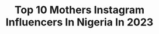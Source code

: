 ---
title: Top 10 Mothers Instagram Influencers In Nigeria In 2023
description: >-
  Find top mothers Instagram influencers in Nigeria in 2023. Most popular hashtags: #blackgirlmagic #photography #birthday.
platform: Instagram
hits: 22
text_top: Identify the top-rated Instagram influencers on inBeat.
text_bottom: inBeat holds 22 Instagram influencers like this in Nigeria for you to contact.
profiles:
  - username: "hafizayahayabello"
    fullname: >-
      HAFIZA YAHAYA BELLO
    bio: >-
      Philanthropist, Patron Christian Muslim Unity Foundation. Chairperson, Mothercare Welfare Outreach. Personal Page: @Hafiza_Bello
    location: "Nigeria"
    followers: 23346
    engagement: 378
    commentsToLikes: 0.054052
    id: ck5hrdf2auon80i11ph027lbx
    verified: false
    hashtags: "#stayhome, #staysafe, #happymothersday, #eidmubarak"
  - username: "officialtboss_"
    fullname: >-
      TBoss Idowu📺
    bio: >-
      Mother to an Absolute Starr⭐️☺️💖 Ex BBN S2 Finalist. The Original BossLady. Actor. Model Brand Ambassador & Influencer. Complete women don’t compete
    location: "Nigeria"
    followers: 836288
    engagement: 242
    commentsToLikes: 0.014658
    id: ck6tx4rt1vtg30j716avsz78a
    verified: true
    hashtags: "#aniboobs, #ratchetwontraiseaqueen, #youaremyhappy, #flawed"
  - username: "vincyprobraider"
    fullname: >-
      🇻🇨  Ms Sharika  Fluffy John🇻🇨
    bio: >-
      -God First💯 -Mother Of An International Scholar. The Grass Is Greener Wherever I Am. -A Certified Braider. Located at Marsha's Hair Magic.
    location: "Nigeria"
    followers: 6679
    engagement: 336
    commentsToLikes: 0.020951
    id: ck55jjkixx5wh0i11eim4xpo3
    verified: false
    hashtags: "#neatfreak, #neatfromstarttofinish, #vincyprobraider, #vincyprobraidergang"
  - username: "therealbolajiayinde"
    fullname: >-
      BOLAJI•CHIZOBA•AYINDE🇳🇬
    bio: >-
      🏡Nigeria 📍Lagos Digital Content Creator Fashion|Motherhood|Lifestyle|Beauty|Entreprenuer 📩Bolaji-ayinde@live.co.uk Founder @nouvawoman @nouvaafrica
    location: "Nigeria"
    followers: 36071
    engagement: 65
    commentsToLikes: 0.076827
    id: ck601qs27fzx00i14n0jjx64t
    verified: false
    hashtags: "#blackandproud, #entrepreneurlife, #ootd, #meditation"
  - username: "brittanysymone"
    fullname: >-
      Brittany Symone
    bio: >-
      God|Wife|Mother @ad_str8tgettinit 💍 Youtube Book Hair Appt.👇🏽 @symoneprotectivestyles
    location: "Nigeria"
    followers: 5671
    engagement: 200
    commentsToLikes: 0.069853
    id: ck8sx5utkg9gv0j78a7juirfg
    verified: false
    hashtags: "#nutraburst, #iasotea, #cwkgirls, #naturallyshesdope"
  - username: "ovia_reflex"
    fullname: >-
      Nigeria Based Photographer
    bio: >-
      Creative Director/ Photographer / Retoucher Bookings: Oviareflex3112@gmail.com WhatsApp: +2347055930290 Published Photographer Lightroom presets 🔗
    location: "Nigeria"
    followers: 15859
    engagement: 556
    commentsToLikes: 0.025037
    id: ck0w0uiuag3n90i197bxelsvm
    verified: false
    hashtags: "#stylist, #blue, #beautyphotographer, #birthday"
  - username: "nicole_riziki"
    fullname: >-
      Ziki Cole
    bio: >-
      Creative Designer 🎓Fashion and Interior design 📍Nairobi 🇰🇪 Illustrator @zikicole 🌿natural hair enthusiast God's child 🙏 ✉nikkyefex@gmail.com
    location: "Nigeria"
    followers: 7606
    engagement: 1408
    commentsToLikes: 0.011250
    id: ckap9061bqng80i78grdtofus
    verified: false
    hashtags: "#happymood, #melaninafrica, #beautifulsmiles, #muse"
  - username: "khaleegraphy"
    fullname: >-
      DaNLaDi
    bio: >-
      Portrait + Wedding Photographer We burn incense, drink tea and create beautiful portraits of people! @khaleegraphyweddings
    location: "Nigeria"
    followers: 8348
    engagement: 451
    commentsToLikes: 0.065476
    id: ck8szwbstpyde0j78f92o27na
    verified: false
    hashtags: "#instagood, #naijabeauty, #instatag, #africa"
  - username: "ceracerni"
    fullname: >-
      Cera Cerni | Muralist
    bio: >-
      MY DREAMS HAVE INSOMNIA..... THEY DON'T LET ME SLEEP ~ Cera Cerni Somewhere painting!!! ⚠ @ceracernis_arthub For Bookings Call: 08061176101
    location: "Nigeria"
    followers: 25247
    engagement: 749
    commentsToLikes: 0.077845
    id: ck5pz1pmuyu3m0i11c2fl978b
    verified: false
    hashtags: "#school, #wallmural, #art, #color"
  - username: "hayoor"
    fullname: >-
      PHOTOGRAPHER || SHOOTMEHAYOOR
    bio: >-
      Beauty || Fashion || lifestyle || Events 📞 : 08147497239 📧 : Ayodeleadebunmi015@gmail.com
    location: "Nigeria"
    followers: 16177
    engagement: 571
    commentsToLikes: 0.066618
    id: ck0w0vz1zgar60i198oda8ib1
    verified: false
    hashtags: "#explore, #lagosnigeria, #lagosphotographer, #explorepage"
---